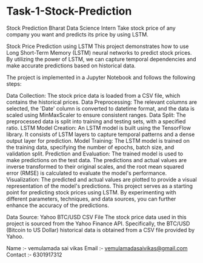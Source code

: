 # Task-1-Stock-Prediction
Stock Prediction
Bharat Data Science Intern
Take stock price of any company you want and predicts its price by using LSTM.

Stock Price Prediction using LSTM
This project demonstrates how to use Long Short-Term Memory (LSTM) neural networks to predict stock prices. By utilizing the power of LSTM, we can capture temporal dependencies and make accurate predictions based on historical data.

The project is implemented in a Jupyter Notebook and follows the following steps:

Data Collection: The stock price data is loaded from a CSV file, which contains the historical prices.
Data Preprocessing: The relevant columns are selected, the 'Date' column is converted to datetime format, and the data is scaled using MinMaxScaler to ensure consistent ranges.
Data Split: The preprocessed data is split into training and testing sets, with a specified ratio.
LSTM Model Creation: An LSTM model is built using the TensorFlow library. It consists of LSTM layers to capture temporal patterns and a dense output layer for prediction.
Model Training: The LSTM model is trained on the training data, specifying the number of epochs, batch size, and validation split.
Prediction and Evaluation: The trained model is used to make predictions on the test data. The predictions and actual values are inverse transformed to their original scales, and the root mean squared error (RMSE) is calculated to evaluate the model's performance.
Visualization: The predicted and actual values are plotted to provide a visual representation of the model's predictions.
This project serves as a starting point for predicting stock prices using LSTM. By experimenting with different parameters, techniques, and data sources, you can further enhance the accuracy of the predictions.

Data Source: Yahoo BTC/USD CSV File
The stock price data used in this project is sourced from the Yahoo Finance API. Specifically, the BTC/USD (Bitcoin to US Dollar) historical data is obtained from a CSV file provided by Yahoo.

Name :- vemulamada sai vikas
Email :- vemulamadasaivikas@gmail.com
Contact :- 6301917312
